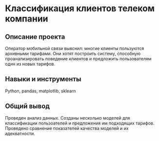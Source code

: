 # Классификация клиентов телеком компании
## Описание проекта
Оператор мобильной связи выяснил: многие клиенты пользуются архивными тарифами. Они хотят построить систему, способную проанализировать поведение клиентов и предложить пользователям один из новых тарифов.

## Навыки и инструменты
Python, pandas, matplotlib, sklearn

## Общий вывод
Проведен анализ данных. Созданы несколько моделей для классификации пользоателей и предложения им подходящих тарифов. Проведено сравнение показателей качества моделей и их адекватности.
